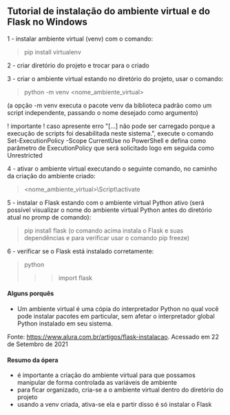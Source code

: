 ## Tutorial de instalação do ambiente virtual e do Flask no Windows
1 - instalar ambiente virtual (venv) com o comando: 
> pip install virtualenv

2 - criar diretório do projeto e trocar para o criado

3 - criar o ambiente virtual estando no diretório do projeto, usar o comando: 
> python -m venv <nome_ambiente_virtual>

(a opção -m venv executa o pacote venv da biblioteca padrão como um script independente, passando o nome desejado como argumento)

! importante ! caso apresente erro "[...] não pode ser carregado porque a execução de scripts foi desabilitada neste sistema.", execute o comando Set-ExecutionPolicy -Scope CurrentUse no PowerShell e defina como parâmetro de ExecutionPolicy que será solicitado logo em seguida como Unrestricted

4 - ativar o ambiente virtual executando o seguinte comando, no caminho da criação do ambiente criado: 
> <nome_ambiente_virtual>\Script\activate

5 - instalar o Flask estando com o ambiente virtual Python ativo (será possível visualizar o nome do ambiente virtual Python antes do diretório atual no promp de comando): 
> pip install flask
(o comando acima instala o Flask e suas dependências e para verificar usar o comando pip freeze)

6 - verificar se o Flask está instalado corretamente: 
> python
>>> import flask

#### Alguns porquês
- Um ambiente virtual é uma cópia do interpretador Python no qual você pode instalar pacotes em particular, sem afetar o interpretador global Python instalado em seu sistema. 

Fonte: https://www.alura.com.br/artigos/flask-instalacao. Acessado em 22 de Setembro de 2021

#### Resumo da ópera
- é importante a criação do ambiente virtual para que possamos manipular de forma controlada as variáveis de ambiente
- para ficar organizado, cria-se a o ambiente virtual dentro do diretório do projeto
- usando a venv criada, ativa-se ela e partir disso é só instalar o Flask
